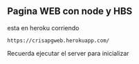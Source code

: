 ## Pagina WEB con node y HBS
esta en heroku corriendo 
````
https://crisapgweb.herokuapp.com/
````
Recuerda ejecutar el server para inicializar